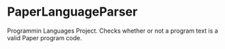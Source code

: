 # PaperLanguageParser
Programmin Languages Project. Checks whether or not a program text is a valid Paper program code.
